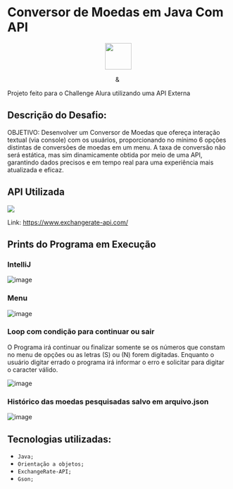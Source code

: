 # Conversor de Moedas em Java Com API
<p align="center">
  <img height="60px" src="https://i.imgur.com/w0NvalO.png">
</p>

<p align="center">
  <img height="9" src="https://i.imgur.com/PvAbpvx.png"> &
  <img height="13" src="https://i.imgur.com/rEzWrXJ.png">
</p>

Projeto feito para o Challenge Alura utilizando uma API Externa

<h2> Descrição do Desafio: </h2> 
OBJETIVO: Desenvolver um Conversor de Moedas que ofereça interação textual (via console) 
com os usuários, proporcionando no mínimo 6 opções distintas de conversões de moedas em um menu. 
A taxa de conversão não será estática, mas sim dinamicamente obtida por meio de uma API, 
garantindo dados precisos e em tempo real para uma experiência mais atualizada e eficaz.

<br>


## API Utilizada <br>
<img src="https://www.exchangerate-api.com/img/hr-logo-2022-ldpi-rc.png">
  
Link: https://www.exchangerate-api.com/ 



<h2>Prints do Programa em Execução </h2>

### IntelliJ

![image](https://github.com/ElaineFlor/Conversor_Moeda-Java/assets/101606895/bc72f59c-1b3f-4eed-8a4f-1660b421357c)


### Menu
![image](https://github.com/ElaineFlor/Conversor_Moeda-Java/assets/101606895/468efdf3-f0d3-4576-bbf1-6941a4111315)

### Loop com condição para continuar ou sair

<p> O Programa irá continuar ou finalizar somente se os números que constam no menu de opções ou as letras (S) ou (N) forem digitadas.
Enquanto o usuário digitar errado o programa irá informar o erro e solicitar para digitar o caracter válido.
</p>

![image](https://github.com/ElaineFlor/Conversor_Moeda-Java/assets/101606895/8baacf1c-24eb-4fae-a60f-331b7bd0b746)

### Histórico das moedas pesquisadas salvo em arquivo.json

![image](https://github.com/ElaineFlor/Conversor_Moeda-Java/assets/101606895/07201996-35ad-4cba-8d30-4f8860223d2c)


## Tecnologias utilizadas:

- ``Java;``
- ``Orientação a objetos;``
- ``ExchangeRate-API;``
- ``Gson;``
